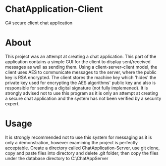 # ChatApplication-Client
C# secure client chat application

# About
This project was an attempt at creating a chat application. This part of the application contains a simple GUI for the client to display sent/received messages
as well as sending them. Using a client-server-client model, the client uses AES to communicate messages to the server, 
where the public key is RSA encrypted. The client stores the machine key which 'hides' the private key used for encrypting the AES algorithms' public key
and also is responsible for sending a digital signature (not fully implemened). It is strongly advised not to use this program as it is only an attempt at 
creating a secure chat application and the system has not been verified by a security expert.

# Usage

It is strongly recommended not to use this system for messaging as it is only a demonstration, however examining the project is perfectly acceptable. Create a directory called ChatApplication-Server, use git clone, copy and paste files into directory and delete .git folder, then copy the files under the database directory to C:\ChatAppServer


